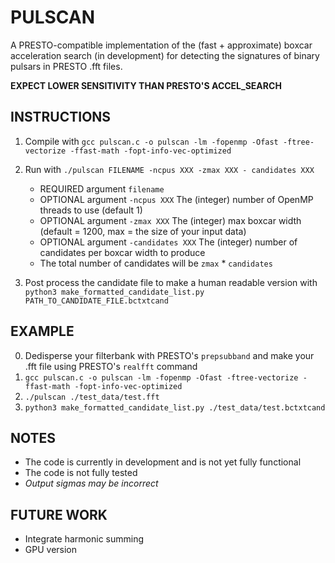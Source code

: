 # PULSCAN

A PRESTO-compatible implementation of the (fast + approximate) boxcar acceleration search (in development) for detecting the signatures of binary pulsars in PRESTO .fft files.

**EXPECT LOWER SENSITIVITY THAN PRESTO'S ACCEL_SEARCH**

## INSTRUCTIONS
1. Compile with `gcc pulscan.c -o pulscan -lm -fopenmp -Ofast -ftree-vectorize -ffast-math -fopt-info-vec-optimized`

2. Run with `./pulscan FILENAME -ncpus XXX -zmax XXX - candidates XXX`
    - REQUIRED argument `filename`
    - OPTIONAL argument `-ncpus XXX` The (integer) number of OpenMP threads to use (default 1)
    - OPTIONAL argument `-zmax XXX` The (integer) max boxcar width (default = 1200, max = the size of your input data)
    - OPTIONAL argument `-candidates XXX` The (integer) number of candidates per boxcar width to produce
    - The total number of candidates will be `zmax` * `candidates`

3. Post process the candidate file to make a human readable version with `python3 make_formatted_candidate_list.py PATH_TO_CANDIDATE_FILE.bctxtcand`

## EXAMPLE
0. Dedisperse your filterbank with PRESTO's `prepsubband` and make your .fft file using PRESTO's `realfft` command
1. `gcc pulscan.c -o pulscan -lm -fopenmp -Ofast -ftree-vectorize -ffast-math -fopt-info-vec-optimized`
2. `./pulscan ./test_data/test.fft`
3. `python3 make_formatted_candidate_list.py ./test_data/test.bctxtcand`

## NOTES
- The code is currently in development and is not yet fully functional
- The code is not fully tested
- _Output sigmas may be incorrect_

## FUTURE WORK
- Integrate harmonic summing
- GPU version